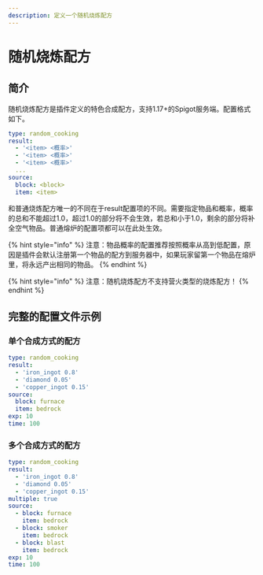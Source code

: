 ```yaml
---
description: 定义一个随机烧炼配方
---
```


# 随机烧炼配方

## 简介

随机烧炼配方是插件定义的特色合成配方，支持1.17+的Spigot服务端。配置格式如下。

```yaml
type: random_cooking
result:
  - '<item> <概率>'
  - '<item> <概率>'
  - '<item> <概率>'
  ...
source:
  block: <block>
  item: <item>
```

和普通烧炼配方唯一的不同在于result配置项的不同。需要指定物品和概率，概率的总和不能超过1.0，超过1.0的部分将不会生效，若总和小于1.0，剩余的部分将补全空气物品。普通熔炉的配置项都可以在此处生效。

{% hint style="info" %}
注意：物品概率的配置推荐按照概率从高到低配置，原因是插件会默认注册第一个物品的配方到服务器中，如果玩家留第一个物品在熔炉里，将永远产出相同的物品。
{% endhint %}

{% hint style="info" %}
注意：随机烧炼配方不支持营火类型的烧炼配方！
{% endhint %}

## 完整的配置文件示例

### 单个合成方式的配方

```yaml
type: random_cooking
result:
  - 'iron_ingot 0.8'
  - 'diamond 0.05'
  - 'copper_ingot 0.15'
source:
  block: furnace
  item: bedrock
exp: 10
time: 100
```

### 多个合成方式的配方

```yaml
type: random_cooking
result:
  - 'iron_ingot 0.8'
  - 'diamond 0.05'
  - 'copper_ingot 0.15'
multiple: true
source:
  - block: furnace
    item: bedrock
  - block: smoker
    item: bedrock
  - block: blast
    item: bedrock
exp: 10
time: 100
```
